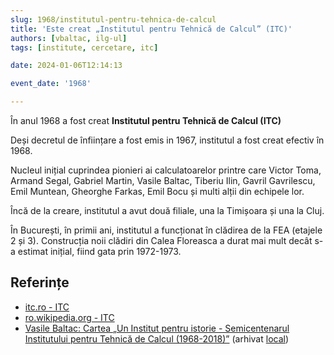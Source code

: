 ```yaml
---
slug: 1968/institutul-pentru-tehnica-de-calcul
title: 'Este creat „Institutul pentru Tehnică de Calcul” (ITC)'
authors: [vbaltac, ilg-ul]
tags: [institute, cercetare, itc]

date: 2024-01-06T12:14:13

event_date: '1968'

---
```


În anul 1968 a fost creat **Institutul pentru Tehnică de Calcul (ITC)**

<!-- truncate -->

Deși decretul de înființare a fost emis in 1967, institutul a fost
creat efectiv în 1968.

Nucleul inițial cuprindea pionieri ai calculatoarelor printre care
Victor Toma, Armand Segal, Gabriel Martin, Vasile Baltac, Tiberiu Ilin,
Gavril Gavrilescu, Emil Muntean, Gheorghe Farkas, Emil Bocu și multi
alții din echipele lor.

Încă de la creare, institutul a avut două filiale, una la Timișoara
și una la Cluj.

În București, în primii ani, institutul a funcționat în clădirea de la FEA
(etajele 2 și 3).
Construcția noii clădiri din Calea Floreasca a durat mai mult decât
s-a estimat inițial, fiind gata prin 1972-1973.

## Referințe

- [itc.ro - ITC](https://www.itc.ro)
- [ro.wikipedia.org - ITC](https://ro.wikipedia.org/wiki/Institutul_pentru_Tehnică_de_Calcul)
- [Vasile Baltac: Cartea „Un Institut pentru istorie - Semicentenarul Institutului pentru Tehnică de Calcul (1968-2018)”](/amintiri/2018/vbaltac-itc50ani/) (arhivat [local](https://cronica-it.github.io/arhiva/#2018))
